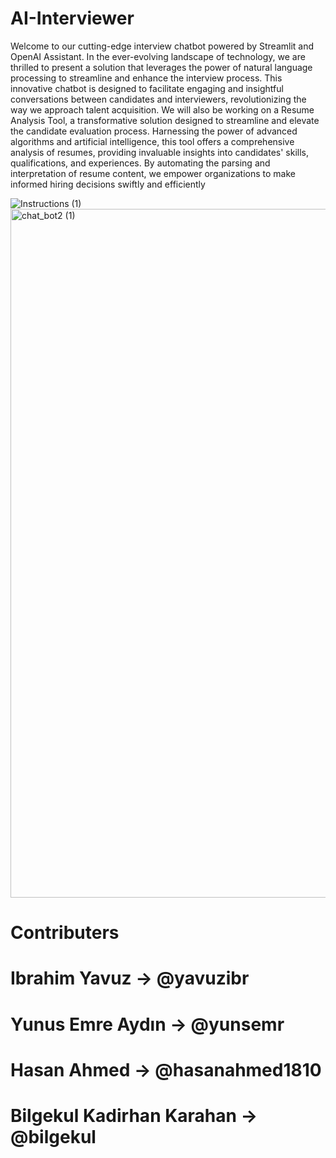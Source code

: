 # AI-Interviewer
Welcome to our cutting-edge interview chatbot powered by
Streamlit and OpenAI Assistant. In the ever-evolving landscape of
technology, we are thrilled to present a solution that leverages the
power of natural language processing to streamline and enhance the
interview process. This innovative chatbot is designed to facilitate
engaging and insightful conversations between candidates and
interviewers, revolutionizing the way we approach talent acquisition.
We will also be working on a Resume Analysis Tool, a
transformative solution designed to streamline and elevate the
candidate evaluation process. Harnessing the power of advanced
algorithms and artificial intelligence, this tool offers a comprehensive
analysis of resumes, providing invaluable insights into candidates' skills,
qualifications, and experiences. By automating the parsing and
interpretation of resume content, we empower organizations to make
informed hiring decisions swiftly and efficiently

![Instructions (1)](https://github.com/yavuzibr/AI-Interviewer/assets/91032836/25532eed-d5dd-4ba2-910a-1c16633dc3e0)
<img width="1102" alt="chat_bot2 (1)" src="https://github.com/yavuzibr/AI-Interviewer/assets/91032836/5b59273d-dd24-45bf-8ed9-96a664c7ddc9">






# Contributers
# Ibrahim Yavuz -> @yavuzibr
# Yunus Emre Aydın -> @yunsemr
# Hasan Ahmed -> @hasanahmed1810
# Bilgekul Kadirhan Karahan -> @bilgekul

